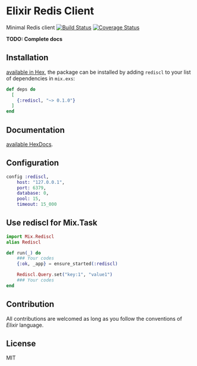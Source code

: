 # Elixir Redis Client

Minimal Redis client
[![Build Status](https://travis-ci.com/akdilsiz/elixir-rediscl.svg?branch=master)](https://travis-ci.com/akdilsiz/elixir-rediscl)
[![Coverage Status](https://coveralls.io/repos/github/akdilsiz/elixir-rediscl/badge.svg?branch=master)](https://coveralls.io/github/akdilsiz/elixir-rediscl?branch=master)

**TODO: Complete docs**

## Installation
[available in Hex](https://hex.pm/packages/rediscl), the package can be installed
by adding `rediscl` to your list of dependencies in `mix.exs`:

```elixir
def deps do
  [
    {:rediscl, "~> 0.1.0"}
  ]
end
```

## Documentation
[available HexDocs](https://hexdocs.pm/rediscl).

## Configuration

```elixir
config :rediscl,
    host: "127.0.0.1",
    port: 6379,
    database: 0,
    pool: 15,
    timeout: 15_000
```


## Use rediscl for Mix.Task
```elixir
import Mix.Rediscl
alias Rediscl

def run(_) do
    ### Your codes
    {:ok, _app} = ensure_started(:rediscl)

    Rediscl.Query.set("key:1", "value1")
    ### Your codes
end

```

## Contribution

All contributions are welcomed as long as you follow the conventions of *Elixir* language.

## License

MIT